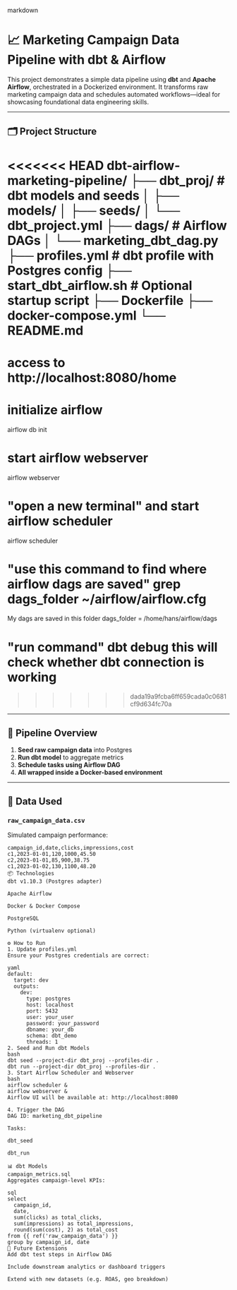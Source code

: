 markdown
# 📈 Marketing Campaign Data Pipeline with dbt & Airflow

This project demonstrates a simple data pipeline using **dbt** and **Apache Airflow**, orchestrated in a Dockerized environment. It transforms raw marketing campaign data and schedules automated workflows—ideal for showcasing foundational data engineering skills.

---

## 🗂️ Project Structure

<<<<<<< HEAD
dbt-airflow-marketing-pipeline/ ├── dbt_proj/ # dbt models and seeds │ ├── models/ │ ├── seeds/ │ └── dbt_project.yml ├── dags/ # Airflow DAGs │ └── marketing_dbt_dag.py ├── profiles.yml # dbt profile with Postgres config ├── start_dbt_airflow.sh # Optional startup script ├── Dockerfile ├── docker-compose.yml └── README.md
=======

# access to http://localhost:8080/home

# initialize airflow
airflow db init

# start airflow webserver
airflow webserver

# "open a new terminal" and start airflow scheduler

airflow scheduler

# "use this command to find where airflow dags are saved" grep dags_folder ~/airflow/airflow.cfg 
My dags are saved in this folder dags_folder = /home/hans/airflow/dags

# "run command" dbt debug this will check whether dbt connection is working
>>>>>>> dada19a9fcba6ff659cada0c0681cf9d634fc70a


---

## 🚀 Pipeline Overview

1. **Seed raw campaign data** into Postgres
2. **Run dbt model** to aggregate metrics
3. **Schedule tasks using Airflow DAG**
4. **All wrapped inside a Docker-based environment**

---

## 🧬 Data Used

### `raw_campaign_data.csv`
Simulated campaign performance:
```csv
campaign_id,date,clicks,impressions,cost
c1,2023-01-01,120,1000,45.50
c2,2023-01-01,85,900,38.75
c1,2023-01-02,130,1100,48.20
📦 Technologies
dbt v1.10.3 (Postgres adapter)

Apache Airflow

Docker & Docker Compose

PostgreSQL

Python (virtualenv optional)

⚙️ How to Run
1. Update profiles.yml
Ensure your Postgres credentials are correct:

yaml
default:
  target: dev
  outputs:
    dev:
      type: postgres
      host: localhost
      port: 5432
      user: your_user
      password: your_password
      dbname: your_db
      schema: dbt_demo
      threads: 1
2. Seed and Run dbt Models
bash
dbt seed --project-dir dbt_proj --profiles-dir .
dbt run --project-dir dbt_proj --profiles-dir .
3. Start Airflow Scheduler and Webserver
bash
airflow scheduler &
airflow webserver &
Airflow UI will be available at: http://localhost:8080

4. Trigger the DAG
DAG ID: marketing_dbt_pipeline

Tasks:

dbt_seed

dbt_run

📊 dbt Models
campaign_metrics.sql
Aggregates campaign-level KPIs:

sql
select
  campaign_id,
  date,
  sum(clicks) as total_clicks,
  sum(impressions) as total_impressions,
  round(sum(cost), 2) as total_cost
from {{ ref('raw_campaign_data') }}
group by campaign_id, date
🌱 Future Extensions
Add dbt test steps in Airflow DAG

Include downstream analytics or dashboard triggers

Extend with new datasets (e.g. ROAS, geo breakdown)